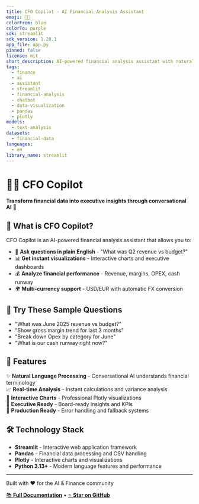 ```yaml
---
title: CFO Copilot - AI Financial Analysis Assistant
emoji: 🤖💼
colorFrom: blue
colorTo: purple
sdk: streamlit
sdk_version: 1.28.1
app_file: app.py
pinned: false
license: mit
short_description: AI-powered financial analysis assistant with natural language queries
tags:
  - finance
  - ai
  - assistant
  - streamlit
  - financial-analysis
  - chatbot
  - data-visualization
  - pandas
  - plotly
models:
  - text-analysis
datasets:
  - financial-data
languages:
  - en
library_name: streamlit
---
```


# 🤖💼 CFO Copilot

**Transform financial data into executive insights through conversational AI** 🚀

## 🌟 What is CFO Copilot?

CFO Copilot is an AI-powered financial analysis assistant that allows you to:

- 💬 **Ask questions in plain English** - "What was Q2 revenue vs budget?"
- 📊 **Get instant visualizations** - Interactive charts and executive dashboards  
- 💰 **Analyze financial performance** - Revenue, margins, OPEX, cash runway
- 🌍 **Multi-currency support** - USD/EUR with automatic FX conversion

## 🎯 Try These Sample Questions

- "What was June 2025 revenue vs budget?"
- "Show gross margin trend for last 3 months"  
- "Break down Opex by category for June"
- "What is our cash runway right now?"

## 🚀 Features

✨ **Natural Language Processing** - Conversational AI understands financial terminology  
📈 **Real-time Analysis** - Instant calculations and variance analysis  
🎨 **Interactive Charts** - Professional Plotly visualizations  
💼 **Executive Ready** - Board-ready insights and KPIs  
🔧 **Production Ready** - Error handling and fallback systems  

## 🛠️ Technology Stack

- **Streamlit** - Interactive web application framework
- **Pandas** - Financial data processing and CSV handling  
- **Plotly** - Interactive charts and visualizations
- **Python 3.13+** - Modern language features and performance

---

Built with ❤️ for the AI & Finance community

[📚 **Full Documentation**](https://github.com/jellyfishing2346/cfo-copilot) • [⭐ **Star on GitHub**](https://github.com/jellyfishing2346/cfo-copilot/stargazers)
